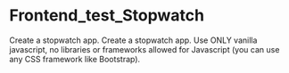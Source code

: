 # Frontend_test_Stopwatch
Create a stopwatch app.
Create a stopwatch app. Use ONLY vanilla javascript, no libraries or frameworks allowed for Javascript (you can use any CSS framework like Bootstrap).


